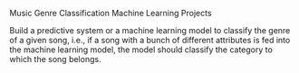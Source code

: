 Music Genre Classification
Machine Learning Projects

Build a predictive system or a machine learning model to classify the genre of a given song, i.e., if a song with a bunch of different attributes is fed into the machine learning model, the model should classify the category to which the song belongs.
